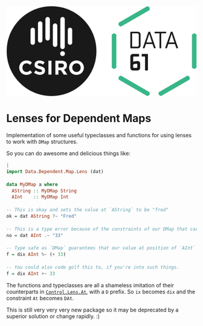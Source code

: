 ![CSIRO's Data61 Logo](https://raw.githubusercontent.com/qfpl/assets/master/data61-transparent-bg.png)

# Lenses for Dependent Maps

Implementation of some useful typeclasses and functions for using lenses to work with `DMap` structures.

So you can do awesome and delicious things like:

```haskell
|
import Data.Dependent.Map.Lens (dat)

data MyDMap a where
  AString :: MyDMap String
  AInt    :: MyDMap Int

-- This is okay and sets the value at `AString` to be "fred"
ok = dat AString ?~ "Fred"

-- This is a type error because of the constraints of our DMap that carry through to our lenses! Yay!
no = dat AInt .~ "33"

-- Type safe as `DMap` guarantees that our value at position of `AInt` is an Int and our lenses maintain that invariant.
f = dix AInt %~ (+ 33)

-- You could also code golf this to, if you're into such things.
f = dix AInt +~ 33
```

The functions and typeclasses are all a shameless imitation of their
counterparts in [`Control.Lens.At`](https://hackage.haskell.org/package/lens-4.16.1/docs/Control-Lens-At.html),
with a `D` prefix. So `ix` becomes `dix` and the constraint `At` becomes `DAt`.

This is still very very very new package so it may be deprecated by a superior solution or change rapidly. :)
